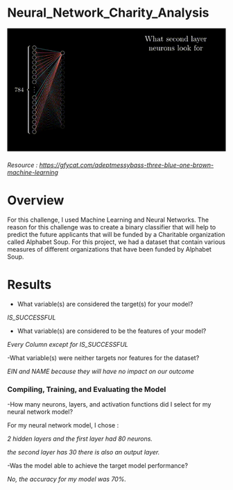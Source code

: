 # Neural_Network_Charity_Analysis
![img](https://github.com/Edgarhv/Neural_Network_Charity_Analysis/blob/3437127621d08738e7d1d9087d7650f064703893/AdeptMessyBass-mobile.gif)

###### Resource : https://gfycat.com/adeptmessybass-three-blue-one-brown-machine-learning

# Overview

For this challenge, I used Machine Learning and Neural Networks. The reason for this challenge was to create a binary classifier that will help to predict the future applicants that will be funded by a Charitable organization called Alphabet Soup. For this project, we had a dataset that contain various measures of different organizations that have been funded by Alphabet Soup.

# Results

-	What variable(s) are considered the target(s) for your model? 

*IS_SUCCESSFUL* 

- What variable(s) are considered to be the features of your model?

*Every Column except for IS_SUCCESSFUL*

-What variable(s) were neither targets nor features for the dataset?

*EIN and NAME because they will have no impact on our outcome*

### Compiling, Training, and Evaluating the Model

-How many neurons, layers, and activation functions did I select for my neural network model?

For my neural network model, I chose :

*2 hidden layers and the first layer had 80 neurons.*

*the second layer has 30 there is also an output layer.* 

-Was the model able to achieve the target model performance?

*No, the accuracy for my model was 70%.*
